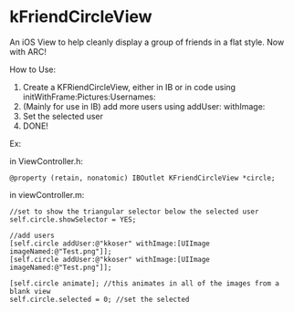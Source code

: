 kFriendCircleView
=================

An iOS View to help cleanly display a group of friends in a flat style. Now with ARC!

How to Use:

1. Create a KFRiendCircleView, either in IB or in code using initWithFrame:Pictures:Usernames:
2. (Mainly for use in IB) add more users using addUser: withImage:
3. Set the selected user
4. DONE!

Ex:

in ViewController.h:

    @property (retain, nonatomic) IBOutlet KFriendCircleView *circle;

in viewController.m:

    //set to show the triangular selector below the selected user
    self.circle.showSelector = YES;
    
    //add users
    [self.circle addUser:@"kkoser" withImage:[UIImage imageNamed:@"Test.png"]];
    [self.circle addUser:@"kkoser" withImage:[UIImage imageNamed:@"Test.png"]];
    
    [self.circle animate]; //this animates in all of the images from a blank view
    self.circle.selected = 0; //set the selected
